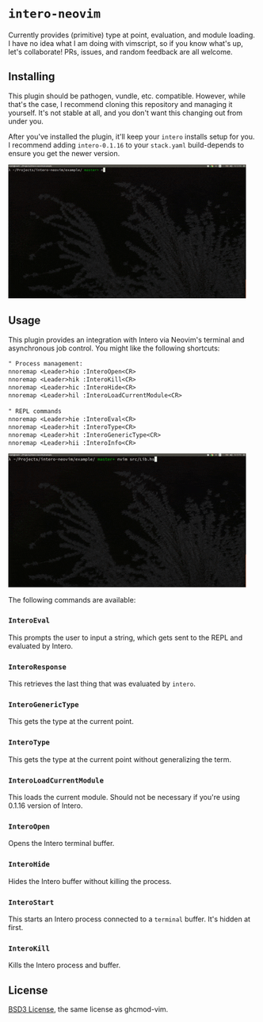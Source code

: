 # `intero-neovim`

Currently provides (primitive) type at point, evaluation, and module loading.
I have no idea what I am doing with vimscript, so if you know what's up, let's
collaborate! PRs, issues, and random feedback are all welcome.

## Installing

This plugin should be pathogen, vundle, etc. compatible. However, while that's
the case, I recommend cloning this repository and managing it yourself. It's
not stable at all, and you don't want this changing out from under you.

After you've installed the plugin, it'll keep your `intero` installs setup for
you. I recommend adding `intero-0.1.16` to your `stack.yaml` build-depends to
ensure you get the newer version.

![Demo of Installation](demo-install-lo.gif)

## Usage

This plugin provides an integration with Intero via Neovim's terminal and
asynchronous job control. You might like the following shortcuts:

```
" Process management:
nnoremap <Leader>hio :InteroOpen<CR>
nnoremap <Leader>hik :InteroKill<CR>
nnoremap <Leader>hic :InteroHide<CR>
nnoremap <Leader>hil :InteroLoadCurrentModule<CR>

" REPL commands
nnoremap <Leader>hie :InteroEval<CR>
nnoremap <Leader>hit :InteroType<CR>
nnoremap <Leader>hit :InteroGenericType<CR>
nnoremap <Leader>hii :InteroInfo<CR>
```

![REPL demo](demo-repl-lo.gif)

The following commands are available:

### `InteroEval`

This prompts the user to input a string, which gets sent to the REPL and
evaluated by Intero.

### `InteroResponse`

This retrieves the last thing that was evaluated by `intero`.

### `InteroGenericType`

This gets the type at the current point.

### `InteroType`

This gets the type at the current point without generalizing the term.

### `InteroLoadCurrentModule`

This loads the current module. Should not be necessary if you're using 0.1.16 version of Intero.

### `InteroOpen`

Opens the Intero terminal buffer.

### `InteroHide`

Hides the Intero buffer without killing the process.

### `InteroStart`

This starts an Intero process connected to a `terminal` buffer. It's hidden at
first.

### `InteroKill`

Kills the Intero process and buffer.

## License

[BSD3 License](http://www.opensource.org/licenses/BSD-3-Clause), the same license as ghcmod-vim.
